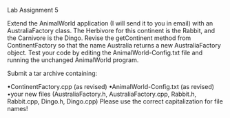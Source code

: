 Lab Assignment 5

Extend the AnimalWorld application (I will send it to you in email) with an AustraliaFactory class. The Herbivore for this continent is the Rabbit, and the Carnivore is the Dingo. Revise the getContinent method from ContinentFactory so that the name Australia returns a new AustraliaFactory object. Test your code by editing the AnimalWorld-Config.txt file and running the unchanged AnimalWorld program.

Submit a tar archive containing:

•ContinentFactory.cpp (as revised) •AnimalWorld-Config.txt (as revised) •your new files (AustraliaFactory.h, AustraliaFactory.cpp, Rabbit.h, Rabbit.cpp, Dingo.h, Dingo.cpp) Please use the correct capitalization for file names!

